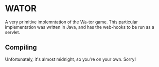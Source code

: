 WATOR
=====

A very primitive implemntation of the [Wa-tor](https://en.wikipedia.org/wiki/Wa-Tor) game. 
This particular implementation was written in Java, and has the web-hooks to be run as a
servlet. 

Compiling
---------
Unfortunately, it's almost midnight, so you're on your own. Sorry!
